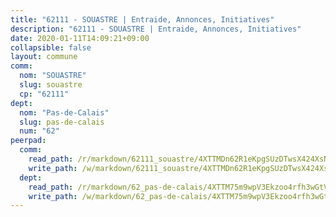 ```yaml
---
title: "62111 - SOUASTRE | Entraide, Annonces, Initiatives"
description: "62111 - SOUASTRE | Entraide, Annonces, Initiatives"
date: 2020-01-11T14:09:21+09:00
collapsible: false
layout: commune
comm:
  nom: "SOUASTRE"
  slug: souastre
  cp: "62111"
dept:
  nom: "Pas-de-Calais"
  slug: pas-de-calais
  num: "62"
peerpad:
  comm:
    read_path: /r/markdown/62111_souastre/4XTTMDn62R1eKpgSUzDTwsX424XsNW1UHPJ3FRTEtPZnYSPyJ
    write_path: /w/markdown/62111_souastre/4XTTMDn62R1eKpgSUzDTwsX424XsNW1UHPJ3FRTEtPZnYSPyJ-K3TgUbJ5V94bUEMwstWWcKXCu2yk8akALTwk3at3iL89PVwyHUsz7E1WU2aBW5DoRjs48ag6EbBDMfsFUk59zzZLvkP8rAuwSn7k8nwdAzXwcEePBZEELYPJYR1m7S1w5F4bBjHz
  dept:
    read_path: /r/markdown/62_pas-de-calais/4XTTM75m9wpV3Ekzoo4rfh3wGtVqt7nPTzMg1MYVhwVomdK8M
    write_path: /w/markdown/62_pas-de-calais/4XTTM75m9wpV3Ekzoo4rfh3wGtVqt7nPTzMg1MYVhwVomdK8M-K3TgUmr9JtwkYScCjcSURkMhybGQe5kHc1bRyhUZ1Wa2wG6pz5UNZNwoMKw4Jus6Jj7CvvxkpNkxiJNsUrpUeN5qz4STN1oot9grws6ozQYd7932KDHnTUhWPve6bWc9W3XBLASD
---
```


